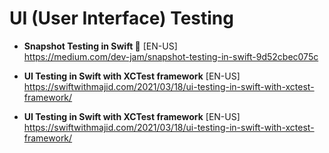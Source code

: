 # UI (User Interface) Testing

- **Snapshot Testing in Swift 📸** [EN-US] \
https://medium.com/dev-jam/snapshot-testing-in-swift-9d52cbec075c

- **UI Testing in Swift with XCTest framework** [EN-US] \
https://swiftwithmajid.com/2021/03/18/ui-testing-in-swift-with-xctest-framework/

- **UI Testing in Swift with XCTest framework** [EN-US] \
https://swiftwithmajid.com/2021/03/18/ui-testing-in-swift-with-xctest-framework/